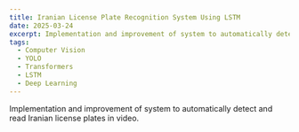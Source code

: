```yaml
---
title: Iranian License Plate Recognition System Using LSTM
date: 2025-03-24
excerpt: Implementation and improvement of system to automatically detect and read Iranian license plates in video.
tags: 
  - Computer Vision
  - YOLO
  - Transformers
  - LSTM
  - Deep Learning
---
```


Implementation and improvement of system to automatically detect and read Iranian license plates in video.